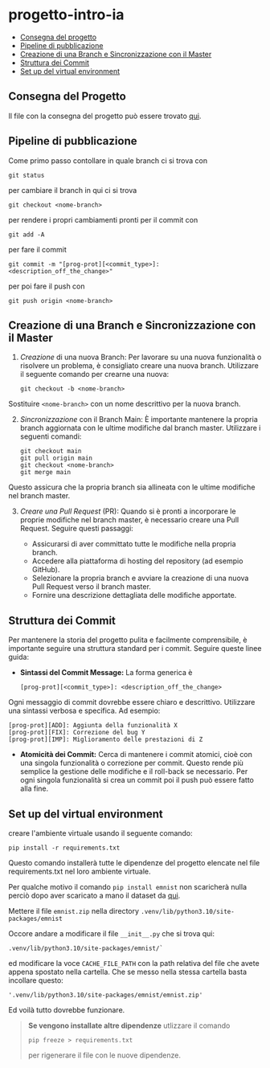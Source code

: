 # progetto-intro-ia
- [Consegna del progetto](#consegna-del-progetto)
- [Pipeline di pubblicazione](#pipeline-di-pubblicazione)
- [Creazione di una Branch e Sincronizzazione con il Master](#creazione-di-una-branch-e-sincronizzazione-con-il-master)
- [Struttura dei Commit](#struttura-dei-commit)
- [Set up del virtual environment](#set-up-del-virtual-environment)
## Consegna del Progetto
Il file con la consegna del progetto può essere trovato [qui](https://github.com/toita86/progetto-intro-ia/blob/main/ProgettoIntroAI_2122_Coloring.pdf).
## Pipeline di pubblicazione 
Come primo passo contollare in quale branch ci si trova con 
``` 
git status 
``` 
per cambiare il branch in qui ci si trova 
``` 
git checkout <nome-branch> 
``` 
per rendere i propri cambiamenti pronti per il commit con 
``` 
git add -A 
``` 
per fare il commit 
``` 
git commit -m "[prog-prot][<commit_type>]: <description_off_the_change>" 
``` 
per poi fare il push con  
``` 
git push origin <nome-branch> 
```
## Creazione di una Branch e Sincronizzazione con il Master
1. _Creazione_ di una nuova Branch:
   Per lavorare su una nuova funzionalità o risolvere un problema, è consigliato creare una nuova branch.
   Utilizzare il seguente comando per crearne una nuova:
   ```
   git checkout -b <nome-branch>
   ```
Sostituire `<nome-branch>` con un nome descrittivo per la nuova branch.

2. _Sincronizzazione_ con il Branch Main:
   È importante mantenere la propria branch aggiornata con le ultime modifiche dal branch master.
   Utilizzare i seguenti comandi:
   ```
   git checkout main
   git pull origin main
   git checkout <nome-branch>
   git merge main
   ```
Questo assicura che la propria branch sia allineata con le ultime modifiche nel branch master.

3. _Creare una Pull Request_ (PR):
   Quando si è pronti a incorporare le proprie modifiche nel branch master, è necessario creare una Pull Request.
   Seguire questi passaggi:

    - Assicurarsi di aver committato tutte le modifiche nella propria branch.
    - Accedere alla piattaforma di hosting del repository (ad esempio GitHub).
    - Selezionare la propria branch e avviare la creazione di una nuova Pull Request verso il branch master.
    - Fornire una descrizione dettagliata delle modifiche apportate.
## Struttura dei Commit
Per mantenere la storia del progetto pulita e facilmente comprensibile, è importante seguire una struttura standard per i commit. 
Seguire queste linee guida:

- **Sintassi del Commit Message:**
La forma generica è
  ```
  [prog-prot][<commit_type>]: <description_off_the_change>
  ```
Ogni messaggio di commit dovrebbe essere chiaro e descrittivo. Utilizzare una sintassi verbosa e specifica.
Ad esempio:
  ```
  [prog-prot][ADD]: Aggiunta della funzionalità X
  [prog-prot][FIX]: Correzione del bug Y
  [prog-prot][IMP]: Miglioramento delle prestazioni di Z
  ```

- **Atomicità dei Commit:**
  Cerca di mantenere i commit atomici, cioè con una singola funzionalità o correzione per commit.
  Questo rende più semplice la gestione delle modifiche e il roll-back se necessario.
  Per ogni singola funzionalità si crea un commit poi il push può essere fatto alla fine.
## Set up del virtual environment
creare l'ambiente virtuale usando il seguente comando:

  ```
  pip install -r requirements.txt
  ```
Questo comando installerà tutte le dipendenze del progetto elencate nel file requirements.txt nel loro ambiente virtuale.

Per qualche motivo il comando `pip install emnist` non scaricherà nulla perciò dopo aver scaricato
a mano il dataset da [qui](https://drive.google.com/uc?id=1R0blrtCsGEVLjVL3eijHMxrwahRUDK26).

Mettere il file `emnist.zip` nella directory `.venv/lib/python3.10/site-packages/emnist`

Occore andare a modificare il file `__init__.py` che si trova qui:
  ```
  .venv/lib/python3.10/site-packages/emnist/` 
  ```
ed modificare la voce `CACHE_FILE_PATH` con la path relativa del file che avete appena spostato nella cartella.
Che se messo nella stessa cartella basta incollare questo:
  ```
  '.venv/lib/python3.10/site-packages/emnist/emnist.zip'
  ```
Ed voilà tutto dovrebbe funzionare.

>**Se vengono installate altre dipendenze** utlizzare il comando 
>  ```
>  pip freeze > requirements.txt
>  ```
>per rigenerare il file con le nuove dipendenze.